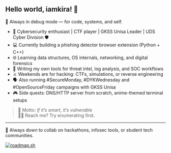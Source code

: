 ## Hello world, iamkira! 👋

🎯 Always in debug mode — for code, systems, and self.

- 🔐 Cybersecurity enthusiast | CTF player | GKSS Unisa Leader | UDS Cyber Division 🛡️  
- 💻 Currently building a phishing detector browser extension (Python + C++)  
- 🌐 Learning data structures, OS internals, networking, and digital forensics  
- 🧠 Writing my own tools for threat intel, log analysis, and SOC workflows  
- ⚔️ Weekends are for hacking: CTFs, simulations, or reverse engineering  
- 🗣️ Also running #SecureMonday, #DYKWednesday and #OpenSourceFriday campaigns with GKSS Unisa
- 🎮 Side quests: DNS/HTTP server from scratch, anime-themed terminal setups  

> 📍 Motto: *If it’s smart, it’s vulnerable*  
> 🕵️‍♂️ Reach me? Try enumerating first.  

---

🚀 Always down to collab on hackathons, infosec tools, or student tech communities.  




[![roadmap.sh](https://roadmap.sh/card/wide/666833b359bd70fae2f16a10?variant=dark)](https://roadmap.sh)


